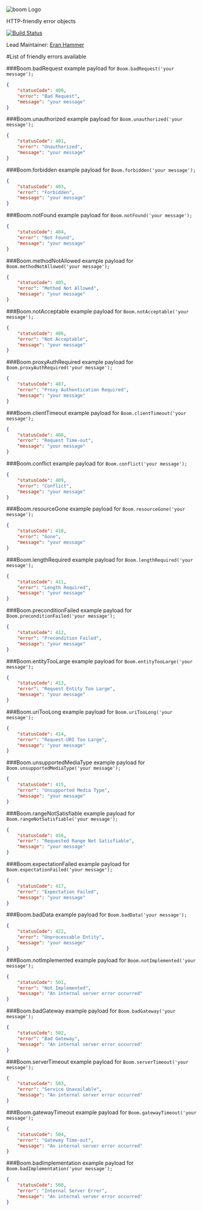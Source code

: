 ![boom Logo](https://raw.github.com/hapijs/boom/master/images/boom.png)

HTTP-friendly error objects

[![Build Status](https://secure.travis-ci.org/hapijs/boom.png)](http://travis-ci.org/hapijs/boom)

Lead Maintainer: [Eran Hammer](https://github.com/hueniverse)

#List of friendly errors available

###Boom.badRequest
example payload for `Boom.badRequest('your message');`
```json
{
    "statusCode": 400,
    "error": "Bad Request",
    "message": "your message"
}
```

###Boom.unauthorized
example payload for `Boom.unauthorized('your message');`
```json
{
    "statusCode": 401,
    "error": "Unauthorized",
    "message": "your message"
}
```

###Boom.forbidden
example payload for `Boom.forbidden('your message');`
```json
{
    "statusCode": 403,
    "error": "Forbidden",
    "message": "your message"
}
```

###Boom.notFound
example payload for `Boom.notFound('your message');`
```json
{
    "statusCode": 404,
    "error": "Not Found",
    "message": "your message"
}
```

###Boom.methodNotAllowed
example payload for `Boom.methodNotAllowed('your message');`
```json
{
    "statusCode": 405,
    "error": "Method Not Allowed",
    "message": "your message"
}
```

###Boom.notAcceptable
example payload for `Boom.notAcceptable('your message');`
```json
{
    "statusCode": 406,
    "error": "Not Acceptable",
    "message": "your message"
}
```

###Boom.proxyAuthRequired
example payload for `Boom.proxyAuthRequired('your message');`
```json
{
    "statusCode": 407,
    "error": "Proxy Authentication Required",
    "message": "your message"
}
```

###Boom.clientTimeout
example payload for `Boom.clientTimeout('your message');`
```json
{
    "statusCode": 408,
    "error": "Request Time-out",
    "message": "your message"
}
```

###Boom.conflict
example payload for `Boom.conflict('your message');`
```json
{
    "statusCode": 409,
    "error": "Conflict",
    "message": "your message"
}
```

###Boom.resourceGone
example payload for `Boom.resourceGone('your message');`
```json
{
    "statusCode": 410,
    "error": "Gone",
    "message": "your message"
}
```

###Boom.lengthRequired
example payload for `Boom.lengthRequired('your message');`
```json
{
    "statusCode": 411,
    "error": "Length Required",
    "message": "your message"
}
```

###Boom.preconditionFailed
example payload for `Boom.preconditionFailed('your message');`
```json
{
    "statusCode": 412,
    "error": "Precondition Failed",
    "message": "your message"
}
```

###Boom.entityTooLarge
example payload for `Boom.entityTooLarge('your message');`
```json
{
    "statusCode": 413,
    "error": "Request Entity Too Large",
    "message": "your message"
}
```

###Boom.uriTooLong
example payload for `Boom.uriTooLong('your message');`
```json
{
    "statusCode": 414,
    "error": "Request-URI Too Large",
    "message": "your message"
}
```

###Boom.unsupportedMediaType
example payload for `Boom.unsupportedMediaType('your message');`
```json
{
    "statusCode": 415,
    "error": "Unsupported Media Type",
    "message": "your message"
}
```

###Boom.rangeNotSatisfiable
example payload for `Boom.rangeNotSatisfiable('your message');`
```json
{
    "statusCode": 416,
    "error": "Requested Range Not Satisfiable",
    "message": "your message"
}
```

###Boom.expectationFailed
example payload for `Boom.expectationFailed('your message');`
```json
{
    "statusCode": 417,
    "error": "Expectation Failed",
    "message": "your message"
}
```

###Boom.badData
example payload for `Boom.badData('your message');`
```json
{
    "statusCode": 422,
    "error": "Unprocessable Entity",
    "message": "your message"
}
```

###Boom.notImplemented
example payload for `Boom.notImplemented('your message');`
```json
{
    "statusCode": 501,
    "error": "Not Implemented",
    "message": "An internal server error occurred"
}
```

###Boom.badGateway
example payload for `Boom.badGateway('your message');`
```json
{
    "statusCode": 502,
    "error": "Bad Gateway",
    "message": "An internal server error occurred"
}
```

###Boom.serverTimeout
example payload for `Boom.serverTimeout('your message');`
```json
{
    "statusCode": 503,
    "error": "Service Unavailable",
    "message": "An internal server error occurred"
}
```

###Boom.gatewayTimeout
example payload for `Boom.gatewayTimeout('your message');`
```json
{
    "statusCode": 504,
    "error": "Gateway Time-out",
    "message": "An internal server error occurred"
}
```

###Boom.badImplementation
example payload for `Boom.badImplementation('your message');`
```json
{
    "statusCode": 500,
    "error": "Internal Server Error",
    "message": "An internal server error occurred"
}
```
